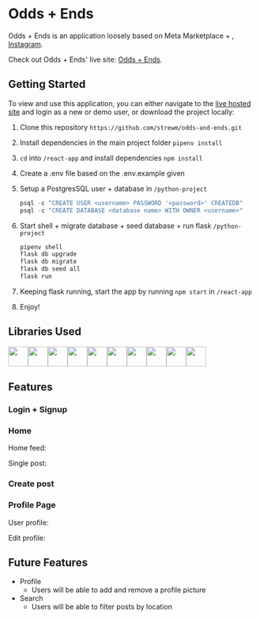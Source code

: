 # Odds + Ends

Odds + Ends is an application loosely based on Meta Marketplace + , [Instagram](https://www.instagram.com/).

Check out Odds + Ends' live site: [Odds + Ends](https://odds-ends.herokuapp.com/login).


## Getting Started
To view and use this application, you can either navigate to the [live hosted site](https://flask-instagram-clone.herokuapp.com/) and login as a new or demo user, or download the project locally:
1. Clone this repository ```https://github.com/strewm/odds-and-ends.git```

2. Install dependencies in the main project folder ```pipenv install```

3. ```cd``` into ```/react-app``` and install dependencies ```npm install```

4.  Create a .env file based on the .env.example given

5.  Setup a PostgresSQL user + database in ```/python-project```
    ```javascript
    psql -c "CREATE USER <username> PASSWORD '<password>' CREATEDB"
    psql -c "CREATE DATABASE <database name> WITH OWNER <username>"
    ```

6. Start shell + migrate database + seed database + run flask ```/python-project```
    ```javascript
    pipenv shell
    flask db upgrade
    flask db migrate
    flask db seed all
    flask run
    ```

6. Keeping flask running, start the app by running ```npm start``` in ```/react-app```

7. Enjoy!

## Libraries Used
<img  src="https://cdn.jsdelivr.net/gh/devicons/devicon/icons/javascript/javascript-original.svg" height=40/><img src="https://cdn.jsdelivr.net/gh/devicons/devicon/icons/python/python-original.svg" height=40/><img src="https://cdn.jsdelivr.net/gh/devicons/devicon/icons/react/react-original.svg" height=40/><img src="https://cdn.jsdelivr.net/gh/devicons/devicon/icons/redux/redux-original.svg" height=40/><img  src="https://cdn.jsdelivr.net/gh/devicons/devicon/icons/postgresql/postgresql-original.svg" height=40/><img src="https://cdn.jsdelivr.net/gh/devicons/devicon/icons/sqlalchemy/sqlalchemy-original.svg" height=40/><img  src="https://cdn.jsdelivr.net/gh/devicons/devicon/icons/css3/css3-original.svg" height=40/><img  src="https://cdn.jsdelivr.net/gh/devicons/devicon/icons/html5/html5-original.svg" height=40/><img src="https://cdn.jsdelivr.net/gh/devicons/devicon/icons/vscode/vscode-original.svg" height=40/><img  src="https://cdn.jsdelivr.net/gh/devicons/devicon/icons/git/git-original.svg" height=40/>

## Features
### Login + Signup
<!-- ![login](./Images/ReadMePhotos/6-login.png)
![signup](./Images/ReadMePhotos/7-signup.png) -->

### Home
Home feed:
<!-- ![home feed](./Images/ReadMePhotos/1-homefeed.png) -->
Single post:
<!-- ![single post](./Images/ReadMePhotos/2-singlepost.png) -->

### Create post
<!-- ![create post](./Images/ReadMePhotos/3-createpost.png) -->

### Profile Page
User profile:
<!-- ![user profile](./Images/ReadMePhotos/4-viewprofile.png) -->
Edit profile:
<!-- ![edit profile](./Images/ReadMePhotos/5-editprofile.png) -->

## Future Features
- Profile
   - Users will be able to add and remove a profile picture
- Search
    - Users will be able to filter posts by location
